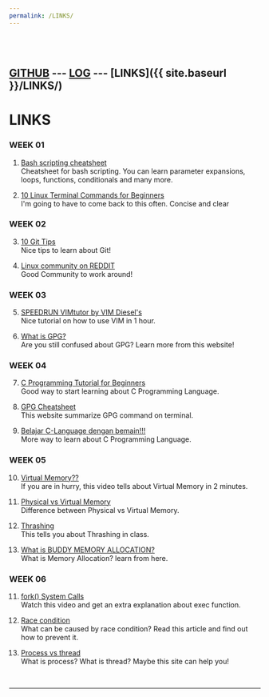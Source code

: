 ```yaml
---
permalink: /LINKS/
---
```

<br><br>
[GITHUB](https://github.com/hernowo-ari/os231/) ---
[LOG](TXT/mylog.txt) ---
[LINKS]({{ site.baseurl }}/LINKS/)
<br>
---
# LINKS


### **WEEK 01**
1. [Bash scripting cheatsheet](https://devhints.io/bash)<br>
Cheatsheet for bash scripting.
You can learn parameter expansions, loops, functions, conditionals and many more.

2. [10 Linux Terminal Commands for Beginners](https://youtu.be/CpTfQ-q6MPU)<br>
I'm going to have to come back to this often. Concise and clear

### **WEEK 02**
3. [10 Git Tips](https://dev.to/yenyih/10-useful-git-tips-to-improve-your-workflow-kf1)<br>
Nice tips to learn about Git!

4. [Linux community on REDDIT](https://www.reddit.com/r/linux/)<br>
Good Community to work around!

### **WEEK 03**
5. [SPEEDRUN VIMtutor by VIM Diesel's](https://www.youtube.com/watch?v=d8XtNXutVto&t)<br>
Nice tutorial on how to use VIM in 1 hour.

6. [What is GPG?](https://www.privex.io/articles/what-is-gpg)<br>
Are you still confused about GPG? Learn more from this website!

### **WEEK 04**
7. [C Programming Tutorial for Beginners](https://www.youtube.com/watch?v=KJgsSFOSQv0)<br>
Good way to start learning about C Programming Language.

8. [GPG Cheatsheet](http://irtfweb.ifa.hawaii.edu/~lockhart/gpg/)<br>
This website summarize GPG command on terminal.

9. [Belajar C-Language dengan bemain!!!](www.codingame.com)<br>
More way to learn about C Programming Language.

### **WEEK 05**
10. [Virtual Memory??](https://www.youtube.com/watch?v=qeOBEOBJREs)<br>
If you are in hurry, this video tells about Virtual Memory in 2 minutes.

11. [Physical vs Virtual Memory](https://pediaa.com/what-is-the-difference-between-physical-and-virtual-memory)<br>
Difference between Physical vs Virtual Memory.

12. [Thrashing](http://www.thrashing.com/thrashing-in-computer-science.html)<br>
This tells you about Thrashing in class.

13. [What is BUDDY MEMORY ALLOCATION?](https://www.youtube.com/watch?v=j9sOpKm5goQ)<br>
What is Memory Allocation? learn from here.

### **WEEK 06**
11. [fork() System Calls](https://www.youtube.com/watch?v=IFEFVXvjiHY&ab_channel=NesoAcademy)<br>
Watch this video and get an extra explanation about exec function. 

12. [Race condition](https://searchstorage.techtarget.com/definition/race-condition)<br>
What can be caused by race condition? Read this article and find out how to prevent it.

13. [Process vs thread](https://www.guru99.com/difference-between-process-and-thread.html)<br>
What is process? What is thread? Maybe this site can help you!

<br>
<hr>
